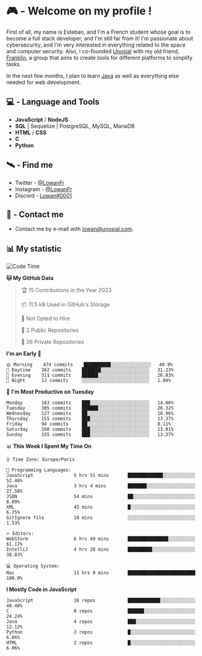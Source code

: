 # 🎮 - Welcome on my profile !
First of all, my name is Esteban, and I'm a French student whose goal is to become a full stack developer, and I'm still far from it!
I'm passionate about cybersecurity, and I'm very interested in everything related to the space and computer security.
Also, I co-founded [Unosial](https://github.com/Unosial) with my old friend, [Franklin](https://github.com/AbaFranklin/), a group that aims to create tools for different platforms to simplify tasks. 

In the next few months, I plan to learn [Java](https://www.java.com/) as well as everything else needed for web development.




## 💻 - Language and Tools
- **JavaScript** / **NodeJS**
- **SQL** | Sequelize | PostgreSQL, MySQL, MariaDB
- **HTML** / **CSS**
- **C**
- **Python**

## 🛰️ - Find me

 - Twitter - [@LowanFr](https://twitter.com/LowanFr/)
 - Instagram - [@LowanFr](https://instagram.com/LowanFr)
 - Discord -  [Lowan#0001](https://unosial.bio/Lowan)
 
## 📡 - Contact me
 - Contact me by e-mail with [lowan@unosial.com](mailto:lowan@unosial.com).

## 📊 My statistic
<!--START_SECTION:waka-->
![Code Time](http://img.shields.io/badge/Code%20Time-293%20hrs%2023%20mins-blue)

**🐱 My GitHub Data** 

> 🏆 15 Contributions in the Year 2023
 > 
> 📦 11.5 kB Used in GitHub's Storage 
 > 
> 🚫 Not Opted to Hire
 > 
> 📜 2 Public Repositories 
 > 
> 🔑 26 Private Repositories  
 > 
**I'm an Early 🐤** 

```text
🌞 Morning    474 commits    ██████████░░░░░░░░░░░░░░░   40.9% 
🌆 Daytime    362 commits    ███████░░░░░░░░░░░░░░░░░░   31.23% 
🌃 Evening    311 commits    ██████░░░░░░░░░░░░░░░░░░░   26.83% 
🌙 Night      12 commits     ░░░░░░░░░░░░░░░░░░░░░░░░░   1.04%

```
📅 **I'm Most Productive on Tuesday** 

```text
Monday       163 commits    ███░░░░░░░░░░░░░░░░░░░░░░   14.06% 
Tuesday      305 commits    ██████░░░░░░░░░░░░░░░░░░░   26.32% 
Wednesday    127 commits    ██░░░░░░░░░░░░░░░░░░░░░░░   10.96% 
Thursday     155 commits    ███░░░░░░░░░░░░░░░░░░░░░░   13.37% 
Friday       94 commits     ██░░░░░░░░░░░░░░░░░░░░░░░   8.11% 
Saturday     160 commits    ███░░░░░░░░░░░░░░░░░░░░░░   13.81% 
Sunday       155 commits    ███░░░░░░░░░░░░░░░░░░░░░░   13.37%

```


📊 **This Week I Spent My Time On** 

```text
⌚︎ Time Zone: Europe/Paris

💬 Programming Languages: 
JavaScript               5 hrs 51 mins       █████████████░░░░░░░░░░░░   52.46% 
Java                     3 hrs 4 mins        ███████░░░░░░░░░░░░░░░░░░   27.58% 
JSON                     54 mins             ██░░░░░░░░░░░░░░░░░░░░░░░   8.09% 
XML                      45 mins             █░░░░░░░░░░░░░░░░░░░░░░░░   6.75% 
GitIgnore file           10 mins             ░░░░░░░░░░░░░░░░░░░░░░░░░   1.53%

🔥 Editors: 
WebStorm                 6 hrs 49 mins       ███████████████░░░░░░░░░░   61.17% 
IntelliJ                 4 hrs 20 mins       █████████░░░░░░░░░░░░░░░░   38.83%

💻 Operating System: 
Mac                      11 hrs 9 mins       █████████████████████████   100.0%

```

**I Mostly Code in JavaScript** 

```text
JavaScript               16 repos            ████████████░░░░░░░░░░░░░   48.48% 
C                        8 repos             ██████░░░░░░░░░░░░░░░░░░░   24.24% 
Java                     4 repos             ███░░░░░░░░░░░░░░░░░░░░░░   12.12% 
Python                   2 repos             █░░░░░░░░░░░░░░░░░░░░░░░░   6.06% 
HTML                     2 repos             █░░░░░░░░░░░░░░░░░░░░░░░░   6.06%

```



<!--END_SECTION:waka-->
